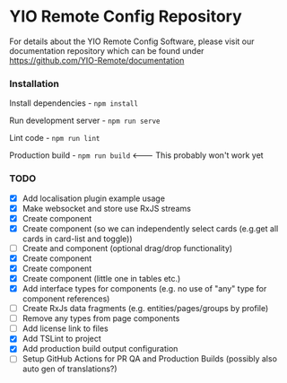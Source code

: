 # YIO Remote Config Repository

For details about the YIO Remote Config Software, please visit our documentation repository which can be found under
https://github.com/YIO-Remote/documentation

### Installation
Install dependencies - `npm install`

Run development server - `npm run serve`

Lint code - `npm run lint`

Production build - `npm run build` <--- This probably won't work yet

### TODO
- [x] Add localisation plugin example usage
- [x] Make websocket and store use RxJS streams
- [x] Create <card> component
- [x] Create <card-list> component (so we can independently select cards (e.g.get all cards in card-list and toggle))
- [ ] Create <list> and <list-item> component (optional drag/drop functionality)
- [x] Create <table> component
- [x] Create <remote-control> component
- [x] Create <delete-icon> component (little one in tables etc.)
- [x] Add interface types for components (e.g. no use of "any" type for component references)
- [ ] Create RxJs data fragments (e.g. entities/pages/groups by profile)
- [ ] Remove any types from page components
- [ ] Add license link to files
- [x] Add TSLint to project
- [x] Add production build output configuration
- [ ] Setup GitHub Actions for PR QA and Production Builds (possibly also auto gen of translations?)
